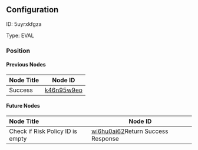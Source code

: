 # <nil>
## Configuration
ID:  5uyrxkfgza

Type: EVAL 








### Position

#### Previous Nodes
| Node Title | Node ID |
| :------------- | ------------ |
| Success  | [k46n95w9eo](./k46n95w9eo.md) | 
 
 #### Future Nodes
| Node Title | Node ID |
| :------------- | ------------ |
| Check if Risk Policy ID is empty |[wi6hu0ai62](./wi6hu0ai62.md)Return Success Response |[tidk1pmqix](./tidk1pmqix.md) | 